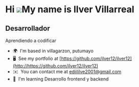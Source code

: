 Hi ![](https://user-images.githubusercontent.com/18350557/176309783-0785949b-9127-417c-8b55-ab5a4333674e.gif)My name is Ilver Villarreal
========================================================================================================================================

Desarrollador
-------------

Aprendiendo a codificar

* 🌍  I'm based in villagarzon, putumayo
* 🖥️  See my portfolio at [https://github.com/ilver12/ilver12](http://https://github.com/ilver12/ilver12)
* ✉️  You can contact me at [ediililve2001@gmail.com](mailto:ediililve2001@gmail.com)
* 🧠  I'm learning Desarrollo frontend y backend
